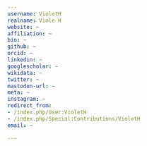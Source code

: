```yaml
---
username: VioletH
realname: Viole H
website: ~
affiliation: ~
bio: ~
github: ~
orcid: ~
linkedin: ~
googlescholar: ~
wikidata: ~
twitter: ~
mastodon-url: ~
meta: ~
instagram: ~
redirect_from:
- /index.php/User:VioletH
- /index.php/Special:Contributions/VioletH
email: ~

---
```


